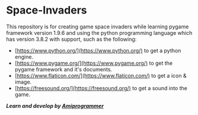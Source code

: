 # Space-Invaders
This repository is for creating game space invaders while learning pygame framework version 1.9.6 and using the python programming language which has version 3.8.2 with support, such as the following:

* [https://www.python.org/](https://www.python.org/) to get a python engine.
* [https://www.pygame.org/](https://www.pygame.org/) to get the pygame framework and it's documents.
* [https://www.flaticon.com/](https://www.flaticon.com/) to get a icon & image.
* [https://freesound.org/](https://freesound.org/) to get a sound into the game.

***Learn and develop by [Amiprogrammer](https://github.com/Amiprogrammer/)***
